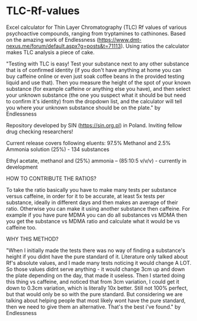 # TLC-Rf-values
Excel calculator for Thin Layer Chromatography (TLC) Rf values of various psychoactive compounds, ranging from tryptamines to cathinones. Based on the amazing work of Endlessness (https://www.dmt-nexus.me/forum/default.aspx?g=posts&t=71113). Using ratios the calculator makes TLC analysis a piece of cake.

"Testing with TLC is easy! Test your substance next to any other substance that is of confirmed identity (if you don't have anything at home you can buy caffeine online or even just soak coffee beans in the provided testing liquid and use that). Then you measure the height of the spot of your known substance (for example caffeine or anything else you have), and then select your unknown substance (the one you suspect what it should be but need to confirm it's identity) from the dropdown list, and the calculator will tell you where your unknown substance should be on the plate." by Endlessness

Repository developed by SIN (https://sin.org.pl) in Poland. Inviting fellow drug checking researchers!

Current release covers following eluents:
97.5% Methanol and 2.5% Ammonia solution (25%) - 134 substances

Ethyl acetate, methanol and (25%) ammonia – (85:10:5 v/v/v) - currently in development

HOW TO CONTRIBUTE THE RATIOS?

To take the ratio basically you have to make many tests per substance versus caffeine, in order for it to be accurate, at least 5x tests per substance, ideally in different days and then makes an average of their ratio. Otherwise you can make it using another substance then caffeine. For example if you have pure MDMA you can do all substances vs MDMA then you get the substance vs MDMA ratio and calculate what it would be vs caffeine too.

WHY THIS METHOD?

"When I initially made the tests there was no way of finding a substance's height if you didnt have the pure standard of it. Literature only talked about Rf's absolute values, and I made many tests noticing it would change A LOT. So those values didnt serve anything - it would change 3cm up and down the plate depending on the day, that made it useless. Then I started doing this thing vs caffeine, and noticed that from 3cm variation, I could get it down to 0.3cm variation, which is literally 10x better. Still not 100% perfect, but that would only be so with the pure standard. But considering we are talking about helping people that most likely wont have the pure standard, then we need to give them an alternative. That's the best i've found." by Endlessness
